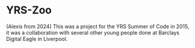 # YRS-Zoo

(Alexis from 2024) This was a project for the YRS Summer of Code in 2015, it was a collaboration with several other young people done at Barclays Digital Eagle in Liverpool. 
